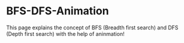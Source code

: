 # BFS-DFS-Animation
This page explains the concept of BFS (Breadth first search) and DFS (Depth first search) with the help of aninmation!

